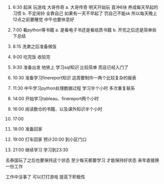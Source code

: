 1. 6:30 起床 玩游戏  大哥传奇
   a. 大哥传奇 明天开始玩  首冲6块  养成每天早起的习惯
   b. 不定闹铃  全靠自己  如果有一天不早起了  罚自己不能sk 所以每天晚上12点之前要睡觉 中午也要休息好

2. 7:00 看python等书籍
   a. 是看电子书还是看纸质书籍 
   b. 开完之后还是简单些下总结

3. 8:15 洗漱之后准备做饭
   
4. 9:00 吃完饭 收拾完   

5. 9:30 准备出发 地铁上 学习sql知识  比较简单  而且已经入门了
   
6. 10:30 准备学习finereport知识  这周要制作一两个比较复杂的报表
   
7. 11:30 中午学习python处理数据过程  学习半个小时  多次重复联系
   
8. 14:00 开始学习tableau、finereport两个小时
   
9.  16:00 阅读数仓的书籍、以及课外知识半个小时
    
10. 17:00 
    
11. 18:00 准备回家  
    
12. 19:00 打车回家  预计20:00 到小区门口
    
13. 21:00 继续学习  学习到23:30


去泰国玩了之后也要保持这个状态  至少每天都要学习  才能保持好状态  来年直接换一份工作

工作中没事了  可以打打游戏  提高下积极性  